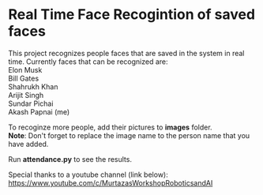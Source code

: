# Real Time Face Recogintion of saved faces
This project recognizes people faces that are saved in the system in real time.
Currently faces that can be recognized are:</br>
Elon Musk</br>
Bill Gates</br>
Shahrukh Khan</br>
Arijit Singh</br>
Sundar Pichai</br>
Akash Papnai (me)</br>

To recoginze more people, add their pictures to **images** folder.</br>
**Note**: Don't forget to replace the image name to the person name that you have added.


Run **attendance.py** to see the results.

Special thanks to a youtube channel (link below):
https://www.youtube.com/c/MurtazasWorkshopRoboticsandAI

